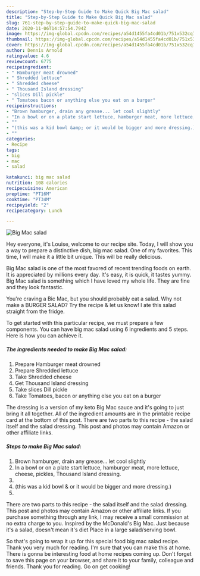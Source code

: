 ```yaml
---
description: "Step-by-Step Guide to Make Quick Big Mac salad"
title: "Step-by-Step Guide to Make Quick Big Mac salad"
slug: 761-step-by-step-guide-to-make-quick-big-mac-salad
date: 2020-11-06T14:57:54.794Z
image: https://img-global.cpcdn.com/recipes/a54d1455fa4cd01b/751x532cq70/big-mac-salad-recipe-main-photo.jpg
thumbnail: https://img-global.cpcdn.com/recipes/a54d1455fa4cd01b/751x532cq70/big-mac-salad-recipe-main-photo.jpg
cover: https://img-global.cpcdn.com/recipes/a54d1455fa4cd01b/751x532cq70/big-mac-salad-recipe-main-photo.jpg
author: Dennis Arnold
ratingvalue: 4.6
reviewcount: 6775
recipeingredient:
- " Hamburger meat drowned"
- " Shredded lettuce"
- " Shredded cheese"
- " Thousand Island dressing"
- "slices Dill pickle"
- " Tomatoes bacon or anything else you eat on a burger"
recipeinstructions:
- "Brown hamburger, drain any grease... let cool slightly"
- "In a bowl or on a plate start lettuce, hamburger meat, more lettuce, cheese, pickles, Thousand Island dressing."
- ""
- "(this was a kid bowl &amp; or it would be bigger and more dressing.)"
- ""
categories:
- Recipe
tags:
- big
- mac
- salad

katakunci: big mac salad 
nutrition: 108 calories
recipecuisine: American
preptime: "PT16M"
cooktime: "PT34M"
recipeyield: "2"
recipecategory: Lunch

---
```



![Big Mac salad](https://img-global.cpcdn.com/recipes/a54d1455fa4cd01b/751x532cq70/big-mac-salad-recipe-main-photo.jpg)

Hey everyone, it's Louise, welcome to our recipe site. Today, I will show you a way to prepare a distinctive dish, big mac salad. One of my favorites. This time, I will make it a little bit unique. This will be really delicious.

Big Mac salad is one of the most favored of recent trending foods on earth. It is appreciated by millions every day. It's easy, it is quick, it tastes yummy. Big Mac salad is something which I have loved my whole life. They are fine and they look fantastic.

You&#39;re craving a Bic Mac, but you should probably eat a salad. Why not make a BURGER SALAD? Try the recipe &amp; let us know! I ate this salad straight from the fridge.


To get started with this particular recipe, we must prepare a few components. You can have big mac salad using 6 ingredients and 5 steps. Here is how you can achieve it.

<!--inarticleads1-->

##### The ingredients needed to make Big Mac salad:

1. Prepare  Hamburger meat drowned
1. Prepare  Shredded lettuce
1. Take  Shredded cheese
1. Get  Thousand Island dressing
1. Take slices Dill pickle
1. Take  Tomatoes, bacon or anything else you eat on a burger


The dressing is a version of my keto Big Mac sauce and it&#39;s going to just bring it all together. All of the ingredient amounts are in the printable recipe card at the bottom of this post. There are two parts to this recipe - the salad itself and the salad dressing. This post and photos may contain Amazon or other affiliate links. 

<!--inarticleads2-->

##### Steps to make Big Mac salad:

1. Brown hamburger, drain any grease... let cool slightly
1. In a bowl or on a plate start lettuce, hamburger meat, more lettuce, cheese, pickles, Thousand Island dressing.
1. 
1. (this was a kid bowl &amp; or it would be bigger and more dressing.)
1. 


There are two parts to this recipe - the salad itself and the salad dressing. This post and photos may contain Amazon or other affiliate links. If you purchase something through any link, I may receive a small commission at no extra charge to you. Inspired by the McDonald&#39;s Big Mac. Just because it&#39;s a salad, doesn&#39;t mean it&#39;s diet Place in a large salad/serving bowl. 

So that's going to wrap it up for this special food big mac salad recipe. Thank you very much for reading. I'm sure that you can make this at home. There is gonna be interesting food at home recipes coming up. Don't forget to save this page on your browser, and share it to your family, colleague and friends. Thank you for reading. Go on get cooking!
